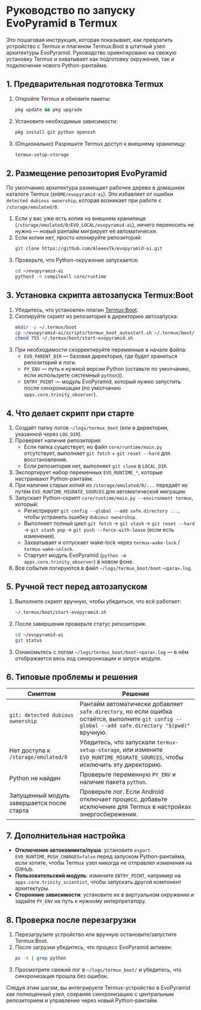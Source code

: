 # Руководство по запуску EvoPyramid в Termux

Это пошаговая инструкция, которая показывает, как превратить устройство с Termux и плагином Termux:Boot в штатный узел архитектуры EvoPyramid. Руководство ориентировано на свежую установку Termux и охватывает как подготовку окружения, так и подключение нового Python-рантайма.

## 1. Предварительная подготовка Termux

1. Откройте Termux и обновите пакеты:
   ```bash
   pkg update && pkg upgrade
   ```
2. Установите необходимые зависимости:
   ```bash
   pkg install git python openssh
   ```
3. (Опционально) Разрешите Termux доступ к внешнему хранилищу:
   ```bash
   termux-setup-storage
   ```

## 2. Размещение репозитория EvoPyramid

По умолчанию архитектура размещает рабочее дерево в домашнем каталоге Termux (`$HOME/evopyramid-ai`). Это избавляет от ошибки `detected dubious ownership`, которая возникает при работе с `/storage/emulated/0`.

1. Если у вас уже есть копия на внешнем хранилище (`/storage/emulated/0/EVO_LOCAL/evopyramid-ai`), ничего переносить не нужно — новый рантайм мигрирует её автоматически.
2. Если копии нет, просто клонируйте репозиторий:
   ```bash
   git clone https://github.com/AleeexTk/evopyramid-ai.git
   ```
3. Проверьте, что Python-окружение запускается:
   ```bash
   cd ~/evopyramid-ai
   python3 -m compileall core/runtime
   ```

## 3. Установка скрипта автозапуска Termux:Boot

1. Убедитесь, что установлен плагин [Termux:Boot](https://github.com/termux/termux-boot).
2. Скопируйте скрипт из репозитория в директорию автозапуска:
   ```bash
   mkdir -p ~/.termux/boot
   cp ~/evopyramid-ai/scripts/termux_boot_autostart.sh ~/.termux/boot/start-evopyramid.sh
   chmod 755 ~/.termux/boot/start-evopyramid.sh
   ```
3. При необходимости скорректируйте переменные в начале файла:
   - `EVO_PARENT_DIR` — базовая директория, где будет храниться репозиторий и логи.
   - `PY_ENV` — путь к нужной версии Python (оставьте по умолчанию, если используете системный `python3`).
   - `ENTRY_POINT` — модуль EvoPyramid, который нужно запустить после синхронизации (по умолчанию `apps.core.trinity_observer`).

## 4. Что делает скрипт при старте

1. Создаёт папку логов `~/logs/termux_boot` (или в директории, указанной через `LOG_DIR`).
2. Проверяет наличие репозитория:
   - Если папка существует, но файл `core/runtime/main.py` отсутствует, выполняет `git fetch` + `git reset --hard` для восстановления.
   - Если репозитория нет, выполняет `git clone` в `LOCAL_DIR`.
3. Экспортирует набор переменных `EVO_RUNTIME_*`, которые настраивают Python-рантайм.
4. При наличии старых копий из `/storage/emulated/0/...` передаёт их путём `EVO_RUNTIME_MIGRATE_SOURCES` для автоматической миграции.
5. Запускает Python-скрипт `core/runtime/main.py --environment termux`, который:
   - Регистрирует `git config --global --add safe.directory ...`, чтобы устранить ошибку `dubious ownership`.
   - Выполняет полный цикл `git fetch` → `git stash` → `git reset --hard` → `git stash pop` → `git push --force-with-lease` (если есть изменения).
   - Захватывает и отпускает wake-lock через `termux-wake-lock` / `termux-wake-unlock`.
   - Стартует модуль EvoPyramid (`python -m apps.core.trinity_observer`) в новом фоне.
6. Все события логируются в файл `~/logs/termux_boot/boot-<дата>.log`.

## 5. Ручной тест перед автозапуском

1. Выполните скрипт вручную, чтобы убедиться, что всё работает:
   ```bash
   ~/.termux/boot/start-evopyramid.sh
   ```
2. После завершения проверьте статус репозитория:
   ```bash
   cd ~/evopyramid-ai
   git status
   ```
3. Ознакомьтесь с логом `~/logs/termux_boot/boot-<дата>.log` — в нём отображается весь ход синхронизации и запуск модуля.

## 6. Типовые проблемы и решения

| Симптом | Решение |
| --- | --- |
| `git: detected dubious ownership` | Рантайм автоматически добавляет `safe.directory`, но если ошибка остаётся, выполните `git config --global --add safe.directory "$(pwd)"` вручную. |
| Нет доступа к `/storage/emulated/0` | Убедитесь, что запускали `termux-setup-storage`, или измените `EVO_RUNTIME_MIGRATE_SOURCES`, чтобы исключить эту директорию. |
| Python не найден | Проверьте переменную `PY_ENV` и наличие пакета `python`. |
| Запущенный модуль завершается после старта | Проверьте лог. Если Android отключает процесс, добавьте исключение для Termux в настройках энергосбережения. |

## 7. Дополнительная настройка

- **Отключение автокоммита/пуша**: установите `export EVO_RUNTIME_PUSH_CHANGES=false` перед запуском Python-рантайма, если хотите, чтобы Termux узел никогда не отправлял изменения на GitHub.
- **Пользовательский модуль**: измените `ENTRY_POINT`, например на `apps.core.trinity_scientist`, чтобы запускать другой компонент архитектуры.
- **Сторонние зависимости**: установите их в виртуальном окружении и задайте `PY_ENV` на путь к нужному интерпретатору.

## 8. Проверка после перезагрузки

1. Перезагрузите устройство или вручную остановите/запустите Termux:Boot.
2. После загрузки убедитесь, что процесс EvoPyramid активен:
   ```bash
   ps -A | grep python
   ```
3. Просмотрите свежий лог в `~/logs/termux_boot/` и убедитесь, что синхронизация прошла без ошибок.

Следуя этим шагам, вы интегрируете Termux-устройство в EvoPyramid как полноценный узел, сохраняя синхронизацию с центральным репозиторием и управление через новый Python-рантайм.
